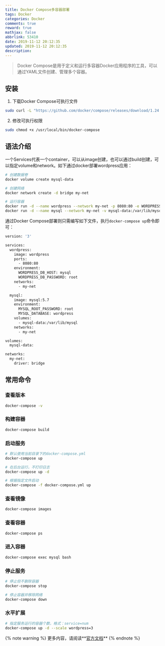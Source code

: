 ```yaml
---
title: Docker Compose多容器部署
tags: Docker
categories: Docker
comments: true
reward: true
mathjax: false
abbrlink: 53410
date: 2019-11-12 20:12:35
updated: 2019-11-12 20:12:35
description:
---
```

> Docker Compose是用于定义和运行多容器Docker应用程序的工具，可以通过YAML文件创建、管理多个容器。


## 安装

1. 下载Docker Compose可执行文件
```bash
sudo curl -L "https://github.com/docker/compose/releases/download/1.24.1/docker-compose-$(uname -s)-$(uname -m)" -o /usr/local/bin/docker-compose
```

2. 修改可执行权限
```bash
sudo chmod +x /usr/local/bin/docker-compose
```
<!-- more -->

## 语法介绍

一个Services代表一个container，可以从image创建，也可以通过build创建，可以指定volume和network。如下通过docker部署wordpress应用：

```bash
# 创建数据卷
docker volume create mysql-data

# 创建网络
docker network create -d bridge my-net

# 运行容器
docker run -d --name wordpress --network my-net -p 8080:80 -e WORDPRESS_DB_HOST=mysql -e WORDPRESS_DB_PASSWORD=root wordpress
docker run -d --name mysql --network my-net -v mysql-data:/var/lib/mysql -e MYSQL_ROOT_PASSWORD=root -e MYSQL_DATABASE=wordpress mysql:5.7
```

通过Docker Compose部署则只需编写如下文件，执行`docker-compose up`命令即可：

```bash docker-compose.yml
version: '3'

services:
  wordpress:
    image: wordpress
    ports:
      - 8080:80
    environment:
      WORDPRESS_DB_HOST: mysql
      WORDPRESS_DB_PASSWORD: root
    networks:
      - my-net

  mysql:
    image: mysql:5.7
    environment:
      MYSQL_ROOT_PASSWORD: root
      MYSQL_DATABASE: wordpress
    volumes:
      - mysql-data:/var/lib/mysql
    networks:
      - my-net

volumes:
  mysql-data:

networks:
  my-net:
    driver: bridge
```


## 常用命令

### 查看版本

```bash
docker-compose -v
```

### 构建容器

```bash
docker-compose build
```

### 启动服务

```bash
# 默认使用当前目录下的docker-compose.yml
docker-compose up

# 在后台运行，不打印日志
docker-compose up -d

# 根据指定文件启动
docker-compose -f docker-compose.yml up
```

### 查看镜像

```bash
docker-compose images
```

### 查看容器

```bash
docker-compose ps
```

### 进入容器

```bash
docker-compose exec mysql bash
```

### 停止服务

```bash
# 停止但不删除容器
docker-compose stop

# 停止容器并移除网络
docker-compose down
```

### 水平扩展

```bash
# 指定服务运行的容器个数，格式：service=num
docker-compose up -d --scale wordpress=3
```


{% note warning %}
更多内容，请阅读**[官方文档](https://docs.docker.com/compose/)**
{% endnote %}
